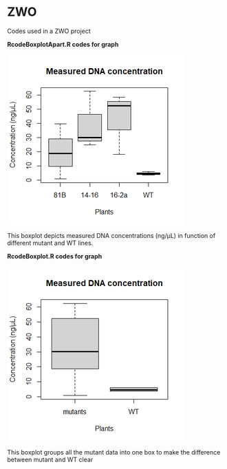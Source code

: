 # ZWO
Codes used in a ZWO project

**RcodeBoxplotApart.R codes for graph**

![](BoxplotDNAconcentration.png)  

This boxplot depicts measured DNA concentrations (ng/µL) in function of different mutant and WT lines.

**RcodeBoxplot.R codes for graph**

![](Rplot.png)  
  
This boxplot groups all the mutant data into one box to make the difference between mutant and WT clear
